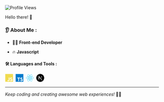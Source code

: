 <img src="https://komarev.com/ghpvc/?username=raminmikayilov&label=Profile%20views&color=0e75b6&style=flat" alt="Profile Views" />

Hello there! 👋

### :ear: About Me :

- 🧑‍💻 **Front-end Developer**

- :fire: **Javascript**

#### :hammer_and_wrench: Languages and Tools :

<div>
  <img src="https://github.com/devicons/devicon/blob/master/icons/javascript/javascript-plain.svg" title="JavaScript" alt="JavaScript" width="26" height="26"/>&nbsp;
  <img src="https://github.com/devicons/devicon/blob/master/icons/typescript/typescript-plain.svg" title="TypeScript" alt="TypeScript" width="26" height="26"/>&nbsp;
  <img src="https://github.com/devicons/devicon/blob/master/icons/react/react-original.svg" title="React" alt="React" width="26" height="26"/>&nbsp;
  <img src="https://github.com/devicons/devicon/blob/master/icons/nextjs/nextjs-original.svg" title="Nextjs" alt="Nextjs" width="26" height="26"/>&nbsp;
</div>

---

_Keep coding and creating awesome web experiences!_ 🚀🌟
